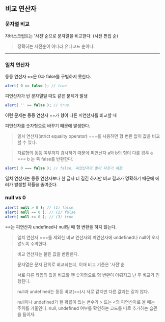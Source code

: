 ## 비교 연산자

### 문자열 비교

자바스크립트는 '사전'순으로 문자열을 비교한다. (사전 편집 순)

> 정확히는 사전순이 아니라 유니코드 순이다.

<hr >

### 일치 연산자

동등 연산자 ==은 0과 false를 구별하지 못한다.
~~~javascript
alert( 0 == false ); // true
~~~

피연산자가 빈 문자열일 때도 같은 문제가 발생
~~~javascript
alert( '' == false ); // true
~~~
이런 문제는 동등 연산자 ==가 형이 다른 피연산자를 비교할 때

피연산자를 숫자형으로 바꾸기 때문에 발생한다.

> 일치 연산자(strict equality operator) ===를 사용하면
> 형 변환 없이 값을 비교할 수 있다.

> 자료형의 동등 여부까지 검사하기 때문에 피연산자 a와 b의 형이 다를 경우
> a === b 는 즉 false를 반환한다.

~~~javascript
alert( 0 === false ); // false, 피연산자의 형이 다르기 때문
~~~

일치 연산자는 동등 연산자보다 한 글자 더 길긴 하지만 비교 결과가 명확하기 때문에
에러가 발생할 확률을 줄여준다.

### null vs 0

~~~javascript
alert( null > 0 ); // (1) false
alert( null == 0 ); // (2) false
alert( null >= 0 ); // (3) true
~~~

==는 피연산자 undefined나 null일 때 형 변환을 하지 않는다.

> 일치 연산자 ===를 제외한 비교 연산자의 피연산자에 undefined나 null이 오지 않도록 주의한다.

> 비교 연산자는 불린 값을 반환한다.
> 
> 문자열은 문자 단위로 비교되는데, 이때 비교 기준은 '사전'순
> 
> 서로 다른 타입의 값을 비교할 땐 숫자형으로 형 변환이 이뤄지고 난 후 비교가 진행된다.
> 
> null과 undefined는 동등 비교(==)시 서로 같지만 다른 값과는 같지 않다.
> 
> null이나 undefined가 될 확률이 있는 변수가 > 또는 <의 피연산자로 올 때는 주위를 기울인다.
> null, undefined 여부를 확인하는 코드를 따로 추가하는 습관을 들이자.


